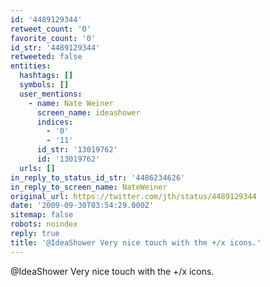 ```yaml
---
id: '4489129344'
retweet_count: '0'
favorite_count: '0'
id_str: '4489129344'
retweeted: false
entities:
  hashtags: []
  symbols: []
  user_mentions:
    - name: Nate Weiner
      screen_name: ideashower
      indices:
        - '0'
        - '11'
      id_str: '13019762'
      id: '13019762'
  urls: []
in_reply_to_status_id_str: '4486234626'
in_reply_to_screen_name: NateWeiner
original_url: https://twitter.com/jth/status/4489129344
date: '2009-09-30T03:54:29.000Z'
sitemap: false
robots: noindex
reply: true
title: '@IdeaShower Very nice touch with the +/x icons.'
---
```


@IdeaShower Very nice touch with the +/x icons.